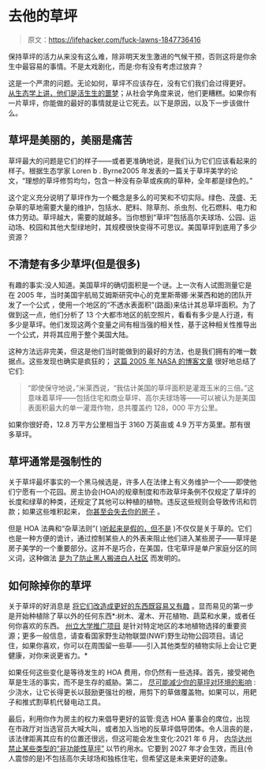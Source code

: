 # 去他的草坪

> 原文：<https://lifehacker.com/fuck-lawns-1847736416>

保持草坪的活力从来没有这么难，除非明天发生激进的气候干预，否则这将是你余生中最容易的事情。不是太戏剧化，而是:你有没有考虑过放弃？



这是一个严肃的问题。无论如何，草坪不应该存在，没有它们我们会过得更好。 [从生态学上讲，他们是活生生的噩梦](https://gizmodo.com/lawns-are-an-ecological-disaster-1826070720)；从社会学角度来说，他们更糟糕。如果你有一片草坪，你能做的最好的事情就是让它死去。以下是原因，以及下一步该做什么。

## 草坪是美丽的，美丽是痛苦

草坪最大的问题是它们的样子——或者更准确地说，是我们认为它们应该看起来的样子。根据生态学家 Loren b . Byrne2005 年发表的一篇关于草坪美学的论文，“理想的草坪修剪均匀，包含一种没有杂草或疾病的草种，全年都是绿色的。”

这个定义充分说明了草坪作为一个概念是多么的可笑和不切实际。绿色、茂盛、无杂草的草地需要大量的维护，包括水、肥料、除草剂、杀虫剂、化石燃料、电力和体力劳动。草坪越大，需要的就越多。当你想到“草坪”包括高尔夫球场、公园、运动场、校园和其他大型绿地时，其规模很快变得不可思议。美国草坪到底用了多少资源？

## 不清楚有多少草坪(但是很多)

有趣的事实:没人知道。美国草坪的确切面积是一个谜。上一次有人试图测量它是在 2005 年，当时美国宇航局艾姆斯研究中心的克里斯蒂娜·米莱西和她的团队开发了一个公式 ，使用一个地区的“不透水表面积”(路面)来估计其总草坪面积。为了做到这一点，他们分析了 13 个大都市地区的航空照片，看看有多少是人行道，有多少是草坪。他们发现这两个变量之间有相当强的相关性，基于这种相关性推导出一个公式，并将其应用于整个美国大陆。

这种方法远非完美，但这是他们当时能做到的最好的方法，也是我们拥有的唯一数据点。这些发现也确实是疯狂的； [这篇 2005 年 NASA 的博客文章](https://earthobservatory.nasa.gov/features/Lawn/lawn2.php) 很好地总结了它们:

> “即使保守地说，”米莱西说，“我估计美国的草坪面积是灌溉玉米的三倍。”这意味着草坪——包括住宅和商业草坪、高尔夫球场等——可以被认为是美国表面积最大的单一灌溉作物，总共覆盖约 128，000 平方公里。

如果你很好奇，12.8 万平方公里相当于 3160 万英亩或 4.9 万平方英里。那有很多草坪。

## 草坪通常是强制性的

关于草坪最坏事实的一个黑马候选是，许多人在法律上有义务维护一个——即使他们宁愿有一个花园。房主协会(HOA)的规章制度和市政草坪条例不仅规定了草坪的长度和绿草的种类，还规定了其他可以种植的植物。违反这些规则会导致传讯和罚款；如果这些堆积起来， [你甚至会失去你的房子](https://www.palmbeachpost.com/story/news/columns/2021/05/01/cerabino-30-000-fine-not-excessive-mans-10-inch-lawn-court-rules/7411635002/) 。

但是 HOA 法典和“杂草法则”( [)听起来是假的，但不是](https://repository.law.uic.edu/cgi/viewcontent.cgi?article=1842&context=lawreview) )不仅仅是关于草的。它们也是一种方便的诡计，通过控制某些人的外表来阻止他们进入某些房子——草坪是房子美学的一个重要部分。这并不是巧合，在美国，住宅草坪是单户家庭分区的同义词，这种做法 [是为了防止黑人搬进白人社区](https://www.kqed.org/news/11840548/the-racist-history-of-single-family-home-zoning) 而发明的。

## 如何除掉你的草坪

关于草坪的好消息是 [将它们改造成更好的东西既容易又有趣](https://lifehacker.com/replace-your-lawn-with-these-superior-alternatives-1795768174) 。显而易见的第一步是开始种植除了草以外的任何东西*:树木、灌木、开花植物、蔬菜和水果，或者任何你喜欢的东西。 [州立大学推广项目](https://lifehacker.com/upgrade-your-gardening-skills-with-this-free-program-1846538654) 是针对特定地区的本地植物选择的重要资源；更多一般信息，请查看国家野生动物联盟(NWF)野生动物公园项目。请记住，如果你喜欢，你可以在周围留一些草——引入其他类型的植物实际上会让它更健康，对你来说更省力。*

如果任何这些变化是等待发生的 HOA 费用，你仍然有一些选择。首先，接受褐色草是生活的事实，而不是生存的威胁。第二， [尽可能减少你的草坪对环境的影响](https://lifehacker.com/four-lawn-mowing-tips-for-keeping-a-lush-lawn-without-w-1769241368) :少浇水，让它长得更长以鼓励更强壮的根，用剪下的草做覆盖物。如果可以，用耙子和推式割草机代替电动工具。

最后，利用你作为房主的权力来倡导更好的监管:竞选 HOA 董事会的席位，出现在市政厅对当选官员大喊大叫，或者加入当地的反草坪倡导团体。令人沮丧的是，该法律距离其应有的位置还很远，但这可能会发生变化:2021 年 6 月， [内华达州禁止某些类型的“非功能性草坪”](https://gizmodo.com/nevada-takes-a-baby-step-toward-banning-lawns-1847054648) 以节约用水。它要到 2027 年才会生效，而且(令人震惊的是)不包括高尔夫球场和独栋住宅，但希望这是未来更好的迹象。